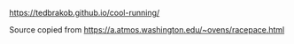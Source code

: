 https://tedbrakob.github.io/cool-running/

Source copied from https://a.atmos.washington.edu/~ovens/racepace.html
